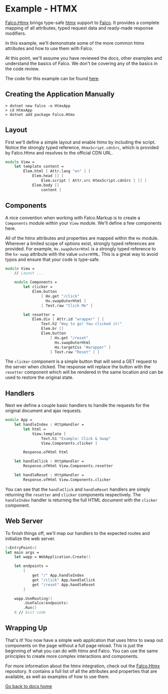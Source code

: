 # Example - HTMX

[Falco.Htmx](https://github.com/FalcoFramework/Falco.Htmx) brings type-safe [htmx](https://htmx.org/) support to [Falco](https://github.com/FalcoFramework/Falco). It provides a complete mapping of all attributes, typed request data and ready-made response modifiers.

In this example, we'll demonstrate some of the more common htmx attributes and how to use them with Falco.

At this point, we'll assume you have reviewed the docs, other examples and understand the basics of Falco. We don't be covering any of the basics in the code review.

The code for this example can be found [here](https://github.com/FalcoFramework/Falco/tree/master/examples/Htmx).

## Creating the Application Manually

```shell
> dotnet new falco -o HtmxApp
> cd HtmxApp
> dotnet add package Falco.Htmx
```

## Layout

First we'll define a simple layout and enable htmx by including the script. Notice the strongly typed reference, `HtmxScript.cdnSrc`, which is provided by Falco.Htmx and resolves to the official CDN URL.

```fsharp
module View =
    let template content =
        Elem.html [ Attr.lang "en" ] [
            Elem.head [] [
                Elem.script [ Attr.src HtmxScript.cdnSrc ] [] ]
            Elem.body []
                content ]
```

## Components

A nice convention when working with Falco.Markup is to create a `Components` module within your `View` module. We'll define a few components here.

All of the htmx attributes and properties are mapped within the `Hx` module. Wherever a limited scope of options exist, strongly typed references are provided. For example, `Hx.swapOuterHtml` is a strongly typed reference to the `hx-swap` attribute with the value `outerHTML`. This is a great way to avoid typos and ensure that your code is type-safe.

```fsharp
module View =
    // Layout ...

    module Components =
        let clicker =
            Elem.button
                [ Hx.get "/click"
                  Hx.swapOuterHtml ]
                [ Text.raw "Click Me" ]

        let resetter =
            Elem.div [ Attr.id "wrapper" ] [
                Text.h2 "Way to go! You clicked it!"
                Elem.br []
                Elem.button
                    [ Hx.get "/reset"
                      Hx.swapOuterHtml
                      Hx.targetCss "#wrapper" ]
                    [ Text.raw "Reset" ] ]
```

The `clicker` component is a simple button that will send a GET request to the server when clicked. The response will replace the button with the `resetter` component which will be rendered in the same location and can be used to restore the original state.

## Handlers

Next we define a couple basic handlers to handle the requests for the original document and ajax requests.

```fsharp
module App =
    let handleIndex : HttpHandler =
        let html =
            View.template [
                Text.h1 "Example: Click & Swap"
                View.Components.clicker ]

        Response.ofHtml html

    let handleClick : HttpHandler =
        Response.ofHtml View.Components.resetter

    let handleReset : HttpHandler =
        Response.ofHtml View.Components.clicker
```

You can see that the `handleClick` and `handleReset` handlers are simply returning the `resetter` and `clicker` components respectively. The `handleIndex` handler is returning the full HTML document with the `clicker` component.

## Web Server

To finish things off, we'll map our handlers to the expected routes and initialize the web server.

```fsharp
[<EntryPoint>]
let main args =
    let wapp = WebApplication.Create()

    let endpoints =
        [
            get "/" App.handleIndex
            get "/click" App.handleClick
            get "/reset" App.handleReset
        ]

    wapp.UseRouting()
        .UseFalco(endpoints)
        .Run()
    0 // Exit code
```

## Wrapping Up

That's it! You now have a simple web application that uses htmx to swap out components on the page without a full page reload. This is just the beginning of what you can do with htmx and Falco. You can use the same principles to create more complex interactions and components.

For more information about the htmx integration, check out the [Falco.Htmx](https://github.com/FalcoFramework/Falco.Htmx) repository. It contains a full list of all the attributes and properties that are available, as well as examples of how to use them.

[Go back to docs home](/docs)
